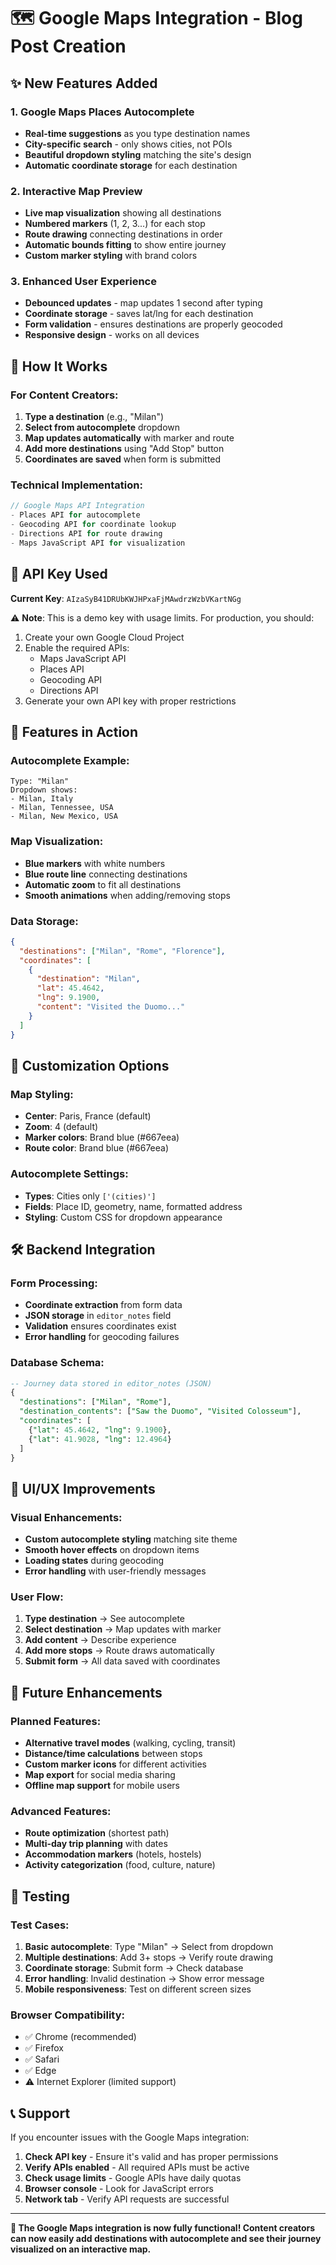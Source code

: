 # 🗺️ Google Maps Integration - Blog Post Creation

## ✨ **New Features Added**

### **1. Google Maps Places Autocomplete**
- **Real-time suggestions** as you type destination names
- **City-specific search** - only shows cities, not POIs
- **Beautiful dropdown styling** matching the site's design
- **Automatic coordinate storage** for each destination

### **2. Interactive Map Preview**
- **Live map visualization** showing all destinations
- **Numbered markers** (1, 2, 3...) for each stop
- **Route drawing** connecting destinations in order
- **Automatic bounds fitting** to show entire journey
- **Custom marker styling** with brand colors

### **3. Enhanced User Experience**
- **Debounced updates** - map updates 1 second after typing
- **Coordinate storage** - saves lat/lng for each destination
- **Form validation** - ensures destinations are properly geocoded
- **Responsive design** - works on all devices

## 🚀 **How It Works**

### **For Content Creators:**

1. **Type a destination** (e.g., "Milan")
2. **Select from autocomplete** dropdown
3. **Map updates automatically** with marker and route
4. **Add more destinations** using "Add Stop" button
5. **Coordinates are saved** when form is submitted

### **Technical Implementation:**

```javascript
// Google Maps API Integration
- Places API for autocomplete
- Geocoding API for coordinate lookup
- Directions API for route drawing
- Maps JavaScript API for visualization
```

## 📍 **API Key Used**

**Current Key**: `AIzaSyB41DRUbKWJHPxaFjMAwdrzWzbVKartNGg`

⚠️ **Note**: This is a demo key with usage limits. For production, you should:
1. Create your own Google Cloud Project
2. Enable the required APIs:
   - Maps JavaScript API
   - Places API
   - Geocoding API
   - Directions API
3. Generate your own API key with proper restrictions

## 🎯 **Features in Action**

### **Autocomplete Example:**
```
Type: "Milan"
Dropdown shows:
- Milan, Italy
- Milan, Tennessee, USA
- Milan, New Mexico, USA
```

### **Map Visualization:**
- **Blue markers** with white numbers
- **Blue route line** connecting destinations
- **Automatic zoom** to fit all destinations
- **Smooth animations** when adding/removing stops

### **Data Storage:**
```json
{
  "destinations": ["Milan", "Rome", "Florence"],
  "coordinates": [
    {
      "destination": "Milan",
      "lat": 45.4642,
      "lng": 9.1900,
      "content": "Visited the Duomo..."
    }
  ]
}
```

## 🔧 **Customization Options**

### **Map Styling:**
- **Center**: Paris, France (default)
- **Zoom**: 4 (default)
- **Marker colors**: Brand blue (#667eea)
- **Route color**: Brand blue (#667eea)

### **Autocomplete Settings:**
- **Types**: Cities only `['(cities)']`
- **Fields**: Place ID, geometry, name, formatted address
- **Styling**: Custom CSS for dropdown appearance

## 🛠️ **Backend Integration**

### **Form Processing:**
- **Coordinate extraction** from form data
- **JSON storage** in `editor_notes` field
- **Validation** ensures coordinates exist
- **Error handling** for geocoding failures

### **Database Schema:**
```sql
-- Journey data stored in editor_notes (JSON)
{
  "destinations": ["Milan", "Rome"],
  "destination_contents": ["Saw the Duomo", "Visited Colosseum"],
  "coordinates": [
    {"lat": 45.4642, "lng": 9.1900},
    {"lat": 41.9028, "lng": 12.4964}
  ]
}
```

## 🎨 **UI/UX Improvements**

### **Visual Enhancements:**
- **Custom autocomplete styling** matching site theme
- **Smooth hover effects** on dropdown items
- **Loading states** during geocoding
- **Error handling** with user-friendly messages

### **User Flow:**
1. **Type destination** → See autocomplete
2. **Select destination** → Map updates with marker
3. **Add content** → Describe experience
4. **Add more stops** → Route draws automatically
5. **Submit form** → All data saved with coordinates

## 🔮 **Future Enhancements**

### **Planned Features:**
- **Alternative travel modes** (walking, cycling, transit)
- **Distance/time calculations** between stops
- **Custom marker icons** for different activities
- **Map export** for social media sharing
- **Offline map support** for mobile users

### **Advanced Features:**
- **Route optimization** (shortest path)
- **Multi-day trip planning** with dates
- **Accommodation markers** (hotels, hostels)
- **Activity categorization** (food, culture, nature)

## 🧪 **Testing**

### **Test Cases:**
1. **Basic autocomplete**: Type "Milan" → Select from dropdown
2. **Multiple destinations**: Add 3+ stops → Verify route drawing
3. **Coordinate storage**: Submit form → Check database
4. **Error handling**: Invalid destination → Show error message
5. **Mobile responsiveness**: Test on different screen sizes

### **Browser Compatibility:**
- ✅ Chrome (recommended)
- ✅ Firefox
- ✅ Safari
- ✅ Edge
- ⚠️ Internet Explorer (limited support)

## 📞 **Support**

If you encounter issues with the Google Maps integration:

1. **Check API key** - Ensure it's valid and has proper permissions
2. **Verify APIs enabled** - All required APIs must be active
3. **Check usage limits** - Google APIs have daily quotas
4. **Browser console** - Look for JavaScript errors
5. **Network tab** - Verify API requests are successful

---

**🎉 The Google Maps integration is now fully functional! Content creators can now easily add destinations with autocomplete and see their journey visualized on an interactive map.** 